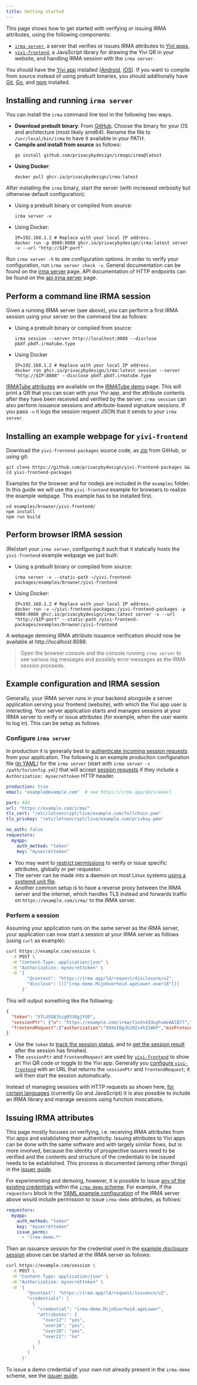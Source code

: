 ```yaml
---
title: Getting started
---
```


This page shows how to get started with verifying or issuing IRMA attributes, using the following components:

 * [`irma server`](irma-server.md), a server that verifies or issues IRMA attributes to [Yivi apps](yivi-app.md),
 * [`yivi-frontend`](yivi-frontend.md), a JavaScript library for drawing the Yivi QR in your website, and handling IRMA session with the `irma server`.

You should have the [Yivi app](yivi-app.md) installed ([Android](https://play.google.com/store/apps/details?id=org.irmacard.cardemu), [iOS](https://itunes.apple.com/nl/app/irma-authentication/id1294092994)). If you want to compile from source instead of using prebuilt binaries, you should additionally have [Git](https://git-scm.com/), [Go](https://golang.org/doc/install), and [npm](https://docs.npmjs.com/cli/npm) installed.


## Installing and running `irma server`
You can install the `irma` command line tool in the following two ways.

* **Download prebuilt binary**: From [GitHub](https://github.com/privacybydesign/irmago/releases/latest). Choose the binary for your OS and architecture (most likely amd64). Rename the file to `/usr/local/bin/irma` to have it available in your PATH.
* **Compile and install from source** as follows:
  ```shell
  go install github.com/privacybydesign/irmago/irma@latest
  ```
* **Using Docker**:
  ```shell
  docker pull ghcr.io/privacybydesign/irma:latest
  ```

After installing the `irma` binary, start the server (with increased verbosity but otherwise default configuration):
* Using a prebuilt binary or compiled from source:
  ```shell
  irma server -v
  ```
* Using Docker:
  ```shell
  IP=192.168.1.2 # Replace with your local IP address.
  docker run -p 8088:8088 ghcr.io/privacybydesign/irma:latest server -v --url "http://$IP:port"
  ```

Run `irma server -h` to see configuration options. In order to verify your configuration, run `irma server check -v`. General documentation can be found on the [irma server](irma-server.md) page, API documentation of HTTP endpoints can be found on the [api irma server](api-irma-server.md) page.

## Perform a command line IRMA session
Given a running IRMA server (see above), you can perform a first IRMA session using your server on the command line as follows:
* Using a prebuilt binary or compiled from source:
  ```shell
  irma session --server http://localhost:8088 --disclose pbdf.pbdf.irmatube.type
  ```
* Using Docker
  ```shell
  IP=192.168.1.2 # Replace with your local IP address.
  docker run ghcr.io/privacybydesign/irma:latest session --server "http://$IP:8088" --disclose pbdf.pbdf.irmatube.type
  ```
[IRMATube attributes](https://privacybydesign.foundation/attribute-index/en/pbdf.pbdf.irmatube.html) are available on the [IRMATube demo](https://privacybydesign.foundation/demo/irmaTube/) page. This will print a QR that you can scan with your Yivi app, and the attribute contents after they have been received and verified by the server. `irma session` can also perform issuance sessions and attribute-based signature sessions. If you pass  `-v` it logs the session request JSON that it sends to your `irma server`.


## Installing an example webpage for `yivi-frontend`
Download the `yivi-frontend-packages` source code, as [zip](https://github.com/privacybydesign/yivi-frontend-packages/archive/master.zip) from GitHub, or using git:
```shell
git clone https://github.com/privacybydesign/yivi-frontend-packages && cd yivi-frontend-packages
```

Examples for the browser and for nodejs are included in the `examples` folder. In this guide we will use the `yivi-frontend` example for browsers to realize the example webpage. This example has to be installed first.
```shell
cd examples/browser/yivi-frontend/
npm install
npm run build
```

## Perform browser IRMA session

(Re)start your `irma server`, configuring it such that it statically hosts the `yivi-frontend` example webpage we just built:
* Using a prebuilt binary or compiled from source:
  ```shell
  irma server -v --static-path ~/yivi-frontend-packages/examples/browser/yivi-frontend
  ```
* Using Docker:
  ```shell
  IP=192.168.1.2 # Replace with your local IP address.
  docker run -v ~/yivi-frontend-packages:/yivi-frontend-packages -p 8088:8088 ghcr.io/privacybydesign/irma:latest server -v --url "http://$IP:port" --static-path /yivi-frontend-packages/examples/browser/yivi-frontend
  ```
A webpage demoing IRMA attribute issuance verification should now be available at http://localhost:8088.

> Open the browser console and the console running `irma server` to see various log messages and possibly error messages as the IRMA session proceeds.

## Example configuration and IRMA session

Generally, your IRMA server runs in your backend alongside a server application serving your frontend (website), with which the Yivi app user is interacting. Your server application starts and manages sessions at your IRMA server to verify or issue attributes (for example, when the user wants to log in). This can be setup as follows.

### Configure `irma server`

In production it is generally best to [authenticate incoming session requests](irma-server.md#requestor-authentication) from your application. The following is an example production configuration file ([in YAML](irma-server.md#configuring)) for the `irma server` (start with `irma server -c /path/to/config.yml`) that will accept [session requests](session-requests.md) if they include a `Authorization: mysecrettoken` HTTP header.

```yaml
production: true
email: "example@example.com"  # see https://irma.app/docs/email

port: 443
url: "https://example.com/irma/"
tls_cert: "/etc/letsencrypt/live/example.com/fullchain.pem"
tls_privkey: "/etc/letsencrypt/live/example.com/privkey.pem"

no_auth: false
requestors:
  myapp:
    auth_method: "token"
    key: "mysecrettoken"
```

* You may want to [restrict permissions](irma-server.md/#permissions) to verify or issue specific attributes, globally or per requestor.
* The server can be made into a daemon on most Linux systems [using a systemd unit file](irma-server.md#running-as-daemon).
* Another common setup is to have a reverse proxy between the IRMA server and the internet, which handles TLS instead and forwards traffic on `https://example.com/irma/` to the IRMA server.

### Perform a session

Assuming your application runs on the same server as the IRMA server, your application can now start a session at your IRMA server as follows (using `curl` as example):

```bash
curl https://example.com/session \
  -X POST \
  -H "Content-Type: application/json" \
  -H "Authorization: mysecrettoken" \
  -d '{
        "@context": "https://irma.app/ld/request/disclosure/v2",
        "disclose": [[["irma-demo.MijnOverheid.ageLower.over18"]]]
      }'
```

This will output something like the following:

```json
{
  "token": "X7LU5Q8Jhig0330gjYUO",
  "sessionPtr": {"u": "https://example.com/irma/t1nXs4ZduyhvAeAAlB77","irmaqr": "disclosing"},
  "frontendRequest":{"authorization":"X9XeI0gJG2HZv4hZ1WkP","minProtocolVersion":"1.0","maxProtocolVersion":"1.1"}
}
```

* Use the `token` to [track the session status](api-irma-server.md#get-session-token-status), and to [get the session result](api-irma-server.md#get-session-token-result) after the session has finished.
* The `sessionPtr` and `frontendRequest` are used by [`yivi-frontend`](api-yivi-frontend.md) to show an Yivi QR code or toggle to the Yivi app. Generally you [configure `yivi-frontend`](https://github.com/privacybydesign/yivi-frontend-packages/tree/master/plugins/yivi-client#usage) with an URL that returns the `sessionPtr` and `frontendRequest`; it will then start the session automatically.

Instead of managing sessions with HTTP requests as shown here, [for certain languages](irma-backend.md) (currently Go and JavaScript) it is also possible to include an IRMA library and manage sessions using function invocations.

## Issuing IRMA attributes

This page mostly focuses on verifying, i.e. receiving IRMA attributes from Yivi apps and establishing their authenticity. Issuing attributes to Yivi apps can be done with the same software and with largely similar flows, but is more involved, because the identity of prospective issuers need to be verified and the contents and structure of the credentials to be issued needs to be established. This process is documented (among other things) in the [issuer guide](issuer.md).

For experimenting and demoing, however, it is possible to issue [any of the existing credentials](https://privacybydesign.foundation/attribute-index/en/irma-demo.html) within the [`irma-demo` scheme](schemes.md). For example, if the `requestors` block in the [YAML example configuration](#configure-irma-server) of the IRMA server above would include permission to issue `irma-demo` attrbutes, as follows:

```yaml
requestors:
  myapp:
    auth_method: "token"
    key: "mysecrettoken"
    issue_perms:
      - "irma-demo.*"
```

Then an issuance session for the credential used in the [example disclosure session](#perform-a-session) above can be started at the IRMA server as follows:

```bash
curl https://example.com/session \
  -X POST \
  -H "Content-Type: application/json" \
  -H "Authorization: mysecrettoken" \
  -d '{
        "@context": "https://irma.app/ld/request/issuance/v2",
        "credentials": [
          {
            "credential": "irma-demo.MijnOverheid.ageLower",
            "attributes": {
              "over12": "yes",
              "over16": "yes",
              "over18": "yes",
              "over21": "no"
            }
          }
        ]
      }'
```

To issue a demo credential of your own not already present in the `irma-demo` scheme, see the [issuer guide](issuer.md).
